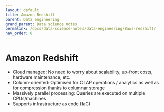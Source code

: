 ```yaml
---
layout: default
title: Amazon Redshift
parent: Data engineering
grand_parent: Data science notes
permalink: /docs/data-science-notes/data-engineering/8aws-redshift/
nav_order: 8
---
```


# Amazon Redshift

* Cloud managed: No need to worry about scalability, up-front costs, hardware maintenance, etc.
* Column-oriented: Optimised for OLAP operations / analytics as well as for compression thanks to columnar storage
* Massively parallel processing: Queries are executed on multiple CPUs/machines
* Supports infrastructure as code (IaC)
